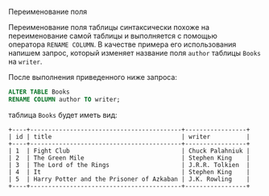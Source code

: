  Переименование поля

Переименование поля таблицы синтаксически похоже на переименование самой таблицы и выполняется с помощью оператора `RENAME COLUMN`. В качестве примера его использования напишем запрос, который изменяет название поля `author` таблицы `Books` на `writer`.

После выполнения приведенного ниже запроса:

```sql
ALTER TABLE Books
RENAME COLUMN author TO writer;
```

таблица `Books` будет иметь вид:

```no-highlight
+----+------------------------------------------+-----------------+
| id | title                                    | writer          |
+----+------------------------------------------+-----------------+
| 1  | Fight Club                               | Chuck Palahniuk |
| 2  | The Green Mile                           | Stephen King    |
| 3  | The Lord of the Rings                    | J.R.R. Tolkien  |
| 4  | It                                       | Stephen King    |
| 5  | Harry Potter and the Prisoner of Azkaban | J.K. Rowling    |
+----+------------------------------------------+-----------------+
```